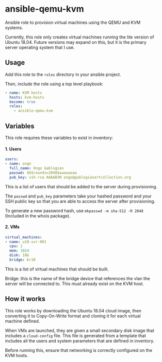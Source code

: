 # ansible-qemu-kvm
Ansible role to provision virtual machines using the QEMU and KVM systems. 

Currently, this role only creates virtual machines running the lite version of Ubuntu 18.04. Future versions may expand on this, but it is the primary server operating system that I use. 

## Usage

Add this role to the `roles` directory in your ansible project. 

Then, include the role using a top level playbook: 

```yaml
- name: KVM hosts 
  hosts: kvm-hosts
  become: true 
  roles: 
    - ansible-qemu-kvm
```



## Variables

This role requires these variables to exist in inventory: 

#### 1. Users

```yaml
users: 
- name: ongo
  full_name: Ongo Gablogian 
  passwd: $6$rounds=2048$aaaaaaaa
  pub_key: ssh-rsa AAAAB3N ongo@gablogianartcollection.org
```

This is a list of users that should be added to the server during provisioning. 

The `passwd` and `pub_key` parameters take your hashed password and your SSH public key so that you are able to access the server after provisioning. 

To generate a new password hash, use `mkpasswd -m sha-512 -R 2048` (Included in the whois package). 

#### 2. VMs

```yaml
virtual_machines: 
- name: u18-svr-001
  cpu: 1
  mem: 1024
  disk: 10G
  bridge: br10 
```

This is a list of virtual machines that should be built. 

Bridge: this is the name of the bridge device that references the vlan the server will be connected to. This must already exist on the KVM host. 



## How it works

This role works by downloading the Ubuntu 18.04 cloud image, then converting it to Copy-On-Write format and cloning it for each virtual machine defined. 

When VMs are launched, they are given a small secondary disk image that includes a `cloud-config` file. This file is generated from a template that includes all the users and system parameters that are defined in inventory. 

Before running this, ensure that networking is correctly configured on the KVM hosts. 